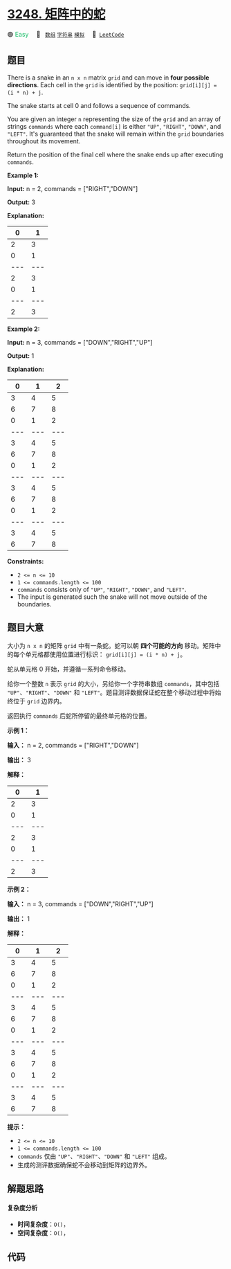 # [3248. 矩阵中的蛇](https://leetcode.com/problems/snake-in-matrix)

🟢 <font color=#15bd66>Easy</font>&emsp; 🔖&ensp; [`数组`](/tag/array.md) [`字符串`](/tag/string.md) [`模拟`](/tag/simulation.md)&emsp; 🔗&ensp;[`LeetCode`](https://leetcode.com/problems/snake-in-matrix)

## 题目

There is a snake in an `n x n` matrix `grid` and can move in **four possible
directions**. Each cell in the `grid` is identified by the position:
`grid[i][j] = (i * n) + j`.

The snake starts at cell 0 and follows a sequence of commands.

You are given an integer `n` representing the size of the `grid` and an array
of strings `commands` where each `command[i]` is either `"UP"`, `"RIGHT"`,
`"DOWN"`, and `"LEFT"`. It's guaranteed that the snake will remain within the
`grid` boundaries throughout its movement.

Return the position of the final cell where the snake ends up after executing
`commands`.



**Example 1:**

**Input:** n = 2, commands = ["RIGHT","DOWN"]

**Output:** 3

**Explanation:**

0 | 1  
---|---  
2 | 3  
0 | 1  
---|---  
2 | 3  
0 | 1  
---|---  
2 | 3  
  
**Example 2:**

**Input:** n = 3, commands = ["DOWN","RIGHT","UP"]

**Output:** 1

**Explanation:**

0 | 1 | 2  
---|---|---  
3 | 4 | 5  
6 | 7 | 8  
0 | 1 | 2  
---|---|---  
3 | 4 | 5  
6 | 7 | 8  
0 | 1 | 2  
---|---|---  
3 | 4 | 5  
6 | 7 | 8  
0 | 1 | 2  
---|---|---  
3 | 4 | 5  
6 | 7 | 8  
  


**Constraints:**

  * `2 <= n <= 10`
  * `1 <= commands.length <= 100`
  * `commands` consists only of `"UP"`, `"RIGHT"`, `"DOWN"`, and `"LEFT"`.
  * The input is generated such the snake will not move outside of the boundaries.


## 题目大意

大小为 `n x n` 的矩阵 `grid` 中有一条蛇。蛇可以朝 **四个可能的方向** 移动。矩阵中的每个单元格都使用位置进行标识：
`grid[i][j] = (i * n) + j`。

蛇从单元格 0 开始，并遵循一系列命令移动。

给你一个整数 `n` 表示 `grid` 的大小，另给你一个字符串数组 `commands`，其中包括 `"UP"`、`"RIGHT"`、`"DOWN"`
和 `"LEFT"`。题目测评数据保证蛇在整个移动过程中将始终位于 `grid` 边界内。

返回执行 `commands` 后蛇所停留的最终单元格的位置。



**示例 1：**

**输入：** n = 2, commands = ["RIGHT","DOWN"]

**输出：** 3

**解释：**

0 | 1  
---|---  
2 | 3  
0 | 1  
---|---  
2 | 3  
0 | 1  
---|---  
2 | 3  
  
**示例 2：**

**输入：** n = 3, commands = ["DOWN","RIGHT","UP"]

**输出：** 1

**解释：**

0 | 1 | 2  
---|---|---  
3 | 4 | 5  
6 | 7 | 8  
0 | 1 | 2  
---|---|---  
3 | 4 | 5  
6 | 7 | 8  
0 | 1 | 2  
---|---|---  
3 | 4 | 5  
6 | 7 | 8  
0 | 1 | 2  
---|---|---  
3 | 4 | 5  
6 | 7 | 8  
  


**提示：**

  * `2 <= n <= 10`
  * `1 <= commands.length <= 100`
  * `commands` 仅由 `"UP"`、`"RIGHT"`、`"DOWN"` 和 `"LEFT"` 组成。
  * 生成的测评数据确保蛇不会移动到矩阵的边界外。


## 解题思路

#### 复杂度分析

- **时间复杂度**：`O()`，
- **空间复杂度**：`O()`，

## 代码

```javascript

```